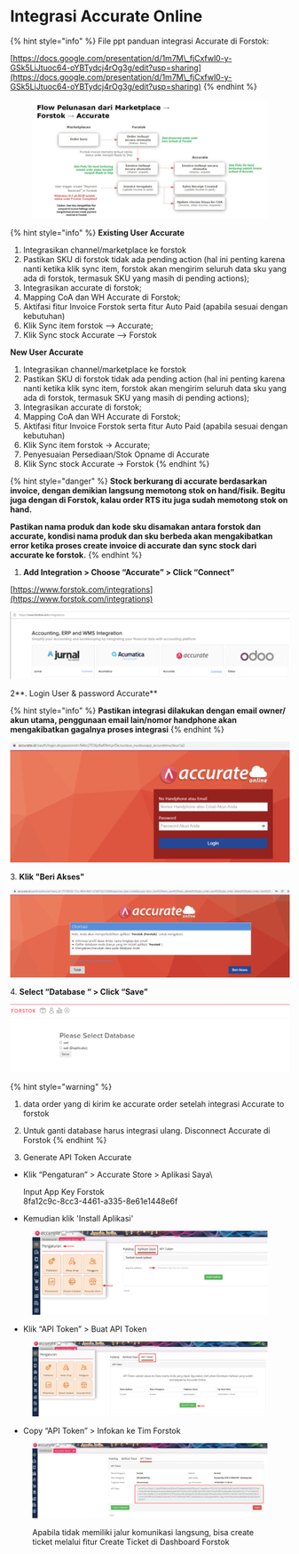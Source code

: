 # Integrasi Accurate Online

{% hint style="info" %}
File ppt panduan integrasi Accurate di Forstok:

[https://docs.google.com/presentation/d/1m7M\_fjCxfwl0-y-GSk5LiJtuoc64-oYBTydcj4rOg3g/edit?usp=sharing](https://docs.google.com/presentation/d/1m7M\_fjCxfwl0-y-GSk5LiJtuoc64-oYBTydcj4rOg3g/edit?usp=sharing)
{% endhint %}

<figure><img src="../../../.gitbook/assets/autopaid2.jpg" alt=""><figcaption></figcaption></figure>

{% hint style="info" %}
**Existing User Accurate**

1. Integrasikan channel/marketplace ke forstok
2. Pastikan SKU di forstok tidak ada pending action (hal ini penting karena nanti ketika klik sync item, forstok akan mengirim seluruh data sku yang ada di forstok, termasuk SKU yang masih di pending actions);
3. Integrasikan accurate di forstok;
4. Mapping CoA dan WH Accurate di Forstok;
5. Aktifasi fitur Invoice Forstok serta fitur Auto Paid (apabila sesuai dengan kebutuhan)
6. Klik Sync item forstok --> Accurate;
7. Klik Sync stock Accurate --> Forstok



**New User Accurate**

1. Integrasikan channel/marketplace ke forstok
2. Pastikan SKU di forstok tidak ada pending action (hal ini penting karena nanti ketika klik sync item, forstok akan mengirim seluruh data sku yang ada di forstok, termasuk SKU yang masih di pending actions);
3. Integrasikan accurate di forstok;
4. Mapping CoA dan WH Accurate di Forstok;
5. Aktifasi fitur Invoice Forstok serta fitur Auto Paid (apabila sesuai dengan kebutuhan)
6. Klik Sync item forstok -> Accurate;
7. Penyesuaian Persediaan/Stok Opname di Accurate
8. Klik Sync stock Accurate -> Forstok
{% endhint %}

{% hint style="danger" %}
**Stock berkurang di accurate berdasarkan invoice, dengan demikian langsung memotong stok on hand/fisik. Begitu juga dengan di Forstok, kalau order RTS itu juga sudah memotong stok on hand.**

**Pastikan nama produk dan kode sku disamakan antara forstok dan accurate, kondisi nama produk dan sku berbeda akan mengakibatkan error ketika proses create invoice di accurate dan sync stock dari accurate ke forstok.**
{% endhint %}

1. **Add Integration > Choose “Accurate” > Click “Connect”**

[https://www.forstok.com/integrations](https://www.forstok.com/integrations)

![](<../../../.gitbook/assets/Screen Shot 2022-01-27 at 9.33.29 AM.png>)

2**. Login User & password Accurate**



{% hint style="info" %}
**Pastikan integrasi dilakukan dengan email owner/ akun utama, penggunaan email lain/nomor handphone akan mengakibatkan gagalnya proses integrasi**
{% endhint %}

![](<../../../.gitbook/assets/Screen Shot 2022-01-27 at 9.33.37 AM.png>)

3\. **Klik "Beri Akses"**

![](<../../../.gitbook/assets/Screen Shot 2022-01-27 at 9.33.43 AM.png>)

4\. **Select “Database “ > Click “Save”**

![](<../../../.gitbook/assets/image (449) (1) (1).png>)

{% hint style="warning" %}
1. data order yang di kirim ke accurate order setelah integrasi Accurate to forstok
2. Untuk ganti database harus integrasi ulang. Disconnect Accurate di Forstok
{% endhint %}

5. Generate API Token Accurate

*   Klik “Pengaturan” > Accurate Store > Aplikasi Saya\


    Input App Key Forstok\
    8fa12c9c-8cc3-4461-a335-8e61e1448e6f
* Kemudian klik 'Install Aplikasi'

<figure><img src="../../../.gitbook/assets/image (473).png" alt=""><figcaption></figcaption></figure>

* Klik “API Token” > Buat API Token

<figure><img src="../../../.gitbook/assets/image (470).png" alt=""><figcaption></figcaption></figure>

* Copy “API Token” > Infokan ke Tim Forstok

<figure><img src="../../../.gitbook/assets/image (471).png" alt=""><figcaption><p>Apabila tidak memiliki jalur komunikasi langsung, bisa create ticket melalui fitur Create Ticket di Dashboard Forstok</p></figcaption></figure>
